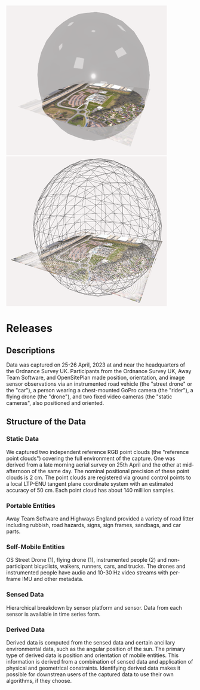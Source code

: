 <div>
<img src="https://github.com/HillyfieldsBubble/Releases/blob/main/BubbleBase.PNG" width="430" height="400" />
<img src="https://github.com/HillyfieldsBubble/Releases/blob/main/BubbleMesh.PNG" width="430" height="400" />
</div>

# Releases


## Descriptions
Data was captured on 25-26 April, 2023 at and near the headquarters of the Ordnance Survey UK. Participants from the Ordnance Survey UK, Away Team Software, and OpenSitePlan made position, orientation, and image sensor observations via an instrumented road vehicle (the "street drone" or the "car"), a person wearing a chest-mounted GoPro camera (the "rider"), a flying drone (the "drone"), and two fixed video cameras (the "static cameras", also positioned and oriented.

## Structure of the Data

### Static Data

We captured two independent reference RGB point clouds (the "reference point clouds") covering the full environment of the capture. One was derived from a late morning aerial survey on 25th April and the other at mid-afternoon of the same day. The nominal positional precision of these point clouds is 2 cm. The point clouds are registered via ground control points to a local LTP-ENU tangent plane coordinate system with an estimated accuracy of 50 cm. Each point cloud has about 140 milllion samples. 

### Portable Entities

Away Team Software and Highways England provided a variety of road litter including rubbish, road hazards, signs, sign frames, sandbags, and car parts. 

### Self-Mobile Entities

OS Street Drone (1), flying drone (1), instrumented people (2) and non-participant bicyclists, walkers, runners, cars, and trucks. The drones and instrumented people have audio and 10-30 Hz video streams with per-frame IMU and other metadata.

### Sensed Data

Hierarchical breakdown by sensor platform and sensor.
Data from each sensor is available in time series form.

### Derived Data

Derived data is computed from the sensed data and certain ancillary environmental data, such as the angular position of the sun. The primary type of derived data is position and orientation of mobile entities. This information is derived from a combination of sensed data and application of physical and geometrical constraints. Identifying derived data makes it possible for downstrean users of the captured data to use their own algorithms, if they choose.



